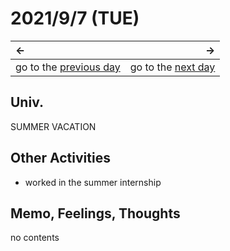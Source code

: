 # 2021/9/7 (TUE)
|←|→|
|:---|---:|
go to the [previous day](./6th.md) | go to the [next day](./8th.md)

## Univ.
SUMMER VACATION

## Other Activities
- worked in the summer internship

## Memo, Feelings, Thoughts
no contents
